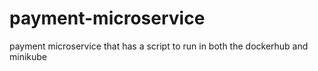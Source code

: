 # payment-microservice
 payment microservice that has a script to run in both the dockerhub and minikube

